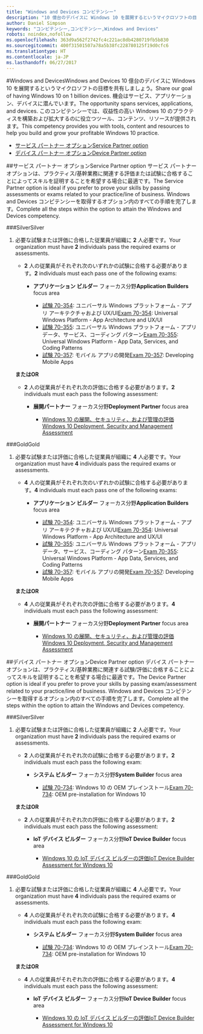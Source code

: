 ```yaml
---
title: "Windows and Devices コンピテンシー"
description: "10 億台のデバイスに Windows 10 を展開するというマイクロソフトの目標を共有しましょう。 機会はサービス、アプリケーション、デバイスに潜んでいます。 このコンピテンシーでは、収益性の高い Windows 10 のプラクティスを構築および拡大するのに役立つツール、コンテンツ、リソースが提供されます。"
author: Daniel Simpson
keywords: "コンピテンシー,コンピテンシー,Windows and Devices"
robots: noindex,nofollow
ms.openlocfilehash: 363d9a562f2742fc4c221ac8db4280719fb5b830
ms.sourcegitcommit: 400f31501507a78a5b38fc228780125f19d0cfc6
ms.translationtype: HT
ms.contentlocale: ja-JP
ms.lasthandoff: 06/27/2017
---
```

#<a name="windows-and-devices"></a><span data-ttu-id="6b2be-106">Windows and Devices</span><span class="sxs-lookup"><span data-stu-id="6b2be-106">Windows and Devices</span></span> 
<span data-ttu-id="6b2be-107">10 億台のデバイスに Windows 10 を展開するというマイクロソフトの目標を共有しましょう。</span><span class="sxs-lookup"><span data-stu-id="6b2be-107">Share our goal of having Windows 10 on 1 billion devices.</span></span> <span data-ttu-id="6b2be-108">機会はサービス、アプリケーション、デバイスに潜んでいます。</span><span class="sxs-lookup"><span data-stu-id="6b2be-108">The opportunity spans services, applications, and devices.</span></span> <span data-ttu-id="6b2be-109">このコンピテンシーでは、収益性の高い Windows 10 のプラクティスを構築および拡大するのに役立つツール、コンテンツ、リソースが提供されます。</span><span class="sxs-lookup"><span data-stu-id="6b2be-109">This competency provides you with tools, content and resources to help you build and grow your profitable Windows 10 practice.</span></span>

- [<span data-ttu-id="6b2be-110">サービス パートナー オプション</span><span class="sxs-lookup"><span data-stu-id="6b2be-110">Service Partner option</span></span>](#service-partner-option)
- [<span data-ttu-id="6b2be-111">デバイス パートナー オプション</span><span class="sxs-lookup"><span data-stu-id="6b2be-111">Device Partner option</span></span>](#device-partner-option)

##<a name="service-partner-option"></a><span data-ttu-id="6b2be-112">サービス パートナー オプション</span><span class="sxs-lookup"><span data-stu-id="6b2be-112">Service Partner option</span></span>
<span data-ttu-id="6b2be-113">サービス パートナー オプションは、プラクティス/基幹業務に関連する評価または試験に合格することによってスキルを証明することを希望する場合に最適です。</span><span class="sxs-lookup"><span data-stu-id="6b2be-113">The Service Partner option is ideal if you prefer to prove your skills by passing assessments or exams related to your practice/line of business.</span></span> <span data-ttu-id="6b2be-114">Windows and Devices コンピテンシーを取得するオプション内のすべての手順を完了します。</span><span class="sxs-lookup"><span data-stu-id="6b2be-114">Complete all the steps within the option to attain the Windows and Devices competency.</span></span>

###<a name="silver"></a><span data-ttu-id="6b2be-115">Silver</span><span class="sxs-lookup"><span data-stu-id="6b2be-115">Silver</span></span>
1. <span data-ttu-id="6b2be-116">必要な試験または評価に合格した従業員が組織に **2** 人必要です。</span><span class="sxs-lookup"><span data-stu-id="6b2be-116">Your organization must have **2** individuals pass the required exams or assessments.</span></span>

    - <span data-ttu-id="6b2be-117">**2** 人の従業員がそれぞれ次のいずれかの試験に合格する必要があります。</span><span class="sxs-lookup"><span data-stu-id="6b2be-117">**2** individuals must each pass one of the following exams:</span></span>

        - <span data-ttu-id="6b2be-118">**アプリケーション ビルダー** フォーカス分野</span><span class="sxs-lookup"><span data-stu-id="6b2be-118">**Application Builders** focus area</span></span>

            - <span data-ttu-id="6b2be-119">[試験 70-354](https://www.microsoft.com/en-us/learning/exam-70-354.aspx): ユニバーサル Windows プラットフォーム - アプリ アーキテクチャおよび UX/UI</span><span class="sxs-lookup"><span data-stu-id="6b2be-119">[Exam 70-354](https://www.microsoft.com/en-us/learning/exam-70-354.aspx): Universal Windows Platform - App Architecture and UX/UI</span></span>
            - <span data-ttu-id="6b2be-120">[試験 70-355](https://www.microsoft.com/en-us/learning/exam-70-355.aspx): ユニバーサル Windows プラットフォーム - アプリ データ、サービス、コーディング パターン</span><span class="sxs-lookup"><span data-stu-id="6b2be-120">[Exam 70-355](https://www.microsoft.com/en-us/learning/exam-70-355.aspx): Universal Windows Platform - App Data, Services, and Coding Patterns</span></span>
            - <span data-ttu-id="6b2be-121">[試験 70-357](https://www.microsoft.com/en-us/learning/exam-70-357.aspx): モバイル アプリの開発</span><span class="sxs-lookup"><span data-stu-id="6b2be-121">[Exam 70-357](https://www.microsoft.com/en-us/learning/exam-70-357.aspx): Developing Mobile Apps</span></span>

    **<span data-ttu-id="6b2be-122">または</span><span class="sxs-lookup"><span data-stu-id="6b2be-122">OR</span></span>**

    - <span data-ttu-id="6b2be-123">**2** 人の従業員がそれぞれ次の評価に合格する必要があります。</span><span class="sxs-lookup"><span data-stu-id="6b2be-123">**2** individuals must each pass the following assessment:</span></span>

        - <span data-ttu-id="6b2be-124">**展開パートナー** フォーカス分野</span><span class="sxs-lookup"><span data-stu-id="6b2be-124">**Deployment Partner** focus area</span></span>

            - [<span data-ttu-id="6b2be-125">Windows 10 の展開、セキュリティ、および管理の評価</span><span class="sxs-lookup"><span data-stu-id="6b2be-125">Windows 10 Deployment, Security and Management Assessment</span></span>](https://partneruniversity.microsoft.com/?whr=uri:MicrosoftAccount&courseId=16022&scoId=eGcisv8BC_3806265419)

###<a name="gold"></a><span data-ttu-id="6b2be-126">Gold</span><span class="sxs-lookup"><span data-stu-id="6b2be-126">Gold</span></span>
1. <span data-ttu-id="6b2be-127">必要な試験または評価に合格した従業員が組織に **4** 人必要です。</span><span class="sxs-lookup"><span data-stu-id="6b2be-127">Your organization must have **4** individuals pass the required exams or assessments.</span></span>
    - <span data-ttu-id="6b2be-128">**4** 人の従業員がそれぞれ次のいずれかの試験に合格する必要があります。</span><span class="sxs-lookup"><span data-stu-id="6b2be-128">**4** individuals must each pass one of the following exams:</span></span>
        - <span data-ttu-id="6b2be-129">**アプリケーション ビルダー** フォーカス分野</span><span class="sxs-lookup"><span data-stu-id="6b2be-129">**Application Builders** focus area</span></span>

            - <span data-ttu-id="6b2be-130">[試験 70-354](https://www.microsoft.com/en-us/learning/exam-70-354.aspx): ユニバーサル Windows プラットフォーム - アプリ アーキテクチャおよび UX/UI</span><span class="sxs-lookup"><span data-stu-id="6b2be-130">[Exam 70-354](https://www.microsoft.com/en-us/learning/exam-70-354.aspx): Universal Windows Platform - App Architecture and UX/UI</span></span>
            - <span data-ttu-id="6b2be-131">[試験 70-355](https://www.microsoft.com/en-us/learning/exam-70-355.aspx): ユニバーサル Windows プラットフォーム - アプリ データ、サービス、コーディング パターン</span><span class="sxs-lookup"><span data-stu-id="6b2be-131">[Exam 70-355](https://www.microsoft.com/en-us/learning/exam-70-355.aspx): Universal Windows Platform - App Data, Services, and Coding Patterns</span></span>
            - <span data-ttu-id="6b2be-132">[試験 70-357](https://www.microsoft.com/en-us/learning/exam-70-357.aspx): モバイル アプリの開発</span><span class="sxs-lookup"><span data-stu-id="6b2be-132">[Exam 70-357](https://www.microsoft.com/en-us/learning/exam-70-357.aspx): Developing Mobile Apps</span></span>

    **<span data-ttu-id="6b2be-133">または</span><span class="sxs-lookup"><span data-stu-id="6b2be-133">OR</span></span>**

    - <span data-ttu-id="6b2be-134">**4** 人の従業員がそれぞれ次の評価に合格する必要があります。</span><span class="sxs-lookup"><span data-stu-id="6b2be-134">**4** individuals must each pass the following assessment:</span></span>

        - <span data-ttu-id="6b2be-135">**展開パートナー** フォーカス分野</span><span class="sxs-lookup"><span data-stu-id="6b2be-135">**Deployment Partner** focus area</span></span>

            - [<span data-ttu-id="6b2be-136">Windows 10 の展開、セキュリティ、および管理の評価</span><span class="sxs-lookup"><span data-stu-id="6b2be-136">Windows 10 Deployment, Security and Management Assessment</span></span>](https://partneruniversity.microsoft.com/?whr=uri:MicrosoftAccount&courseId=16022&scoId=eGcisv8BC_3806265419)

##<a name="device-partner-option"></a><span data-ttu-id="6b2be-137">デバイス パートナー オプション</span><span class="sxs-lookup"><span data-stu-id="6b2be-137">Device Partner option</span></span>
<span data-ttu-id="6b2be-138">デバイス パートナー オプションは、プラクティス/基幹業務に関連する試験/評価に合格することによってスキルを証明することを希望する場合に最適です。</span><span class="sxs-lookup"><span data-stu-id="6b2be-138">The Device Partner option is ideal if you prefer to prove your skills by passing exam/assessment related to your practice/line of business.</span></span> <span data-ttu-id="6b2be-139">Windows and Devices コンピテンシーを取得するオプション内のすべての手順を完了します。</span><span class="sxs-lookup"><span data-stu-id="6b2be-139">Complete all the steps within the option to attain the Windows and Devices competency.</span></span>

###<a name="silver"></a><span data-ttu-id="6b2be-140">Silver</span><span class="sxs-lookup"><span data-stu-id="6b2be-140">Silver</span></span>
1. <span data-ttu-id="6b2be-141">必要な試験または評価に合格した従業員が組織に **2** 人必要です。</span><span class="sxs-lookup"><span data-stu-id="6b2be-141">Your organization must have **2** individuals pass the required exams or assessments.</span></span>

    - <span data-ttu-id="6b2be-142">**2** 人の従業員がそれぞれ次の試験に合格する必要があります。</span><span class="sxs-lookup"><span data-stu-id="6b2be-142">**2** individuals must each pass the following exam:</span></span>

        - <span data-ttu-id="6b2be-143">**システム ビルダー** フォーカス分野</span><span class="sxs-lookup"><span data-stu-id="6b2be-143">**System Builder** focus area</span></span>

            - <span data-ttu-id="6b2be-144">[試験 70-734](https://www.microsoft.com/en-us/learning/exam-70-734.aspx): Windows 10 の OEM プレインストール</span><span class="sxs-lookup"><span data-stu-id="6b2be-144">[Exam 70-734](https://www.microsoft.com/en-us/learning/exam-70-734.aspx): OEM pre-installation for Windows 10</span></span>

    **<span data-ttu-id="6b2be-145">または</span><span class="sxs-lookup"><span data-stu-id="6b2be-145">OR</span></span>**

    - <span data-ttu-id="6b2be-146">**2** 人の従業員がそれぞれ次の評価に合格する必要があります。</span><span class="sxs-lookup"><span data-stu-id="6b2be-146">**2** individuals must each pass the following assessment:</span></span>

        - <span data-ttu-id="6b2be-147">**IoT デバイス ビルダー** フォーカス分野</span><span class="sxs-lookup"><span data-stu-id="6b2be-147">**IoT Device Builder** focus area</span></span>

            - [<span data-ttu-id="6b2be-148">Windows 10 の IoT デバイス ビルダーの評価</span><span class="sxs-lookup"><span data-stu-id="6b2be-148">IoT Device Builder Assessment for Windows 10</span></span>](https://partneruniversity.microsoft.com/?whr=uri:MicrosoftAccount&courseId=15887&scoId=mwJPK2B8B_9004778676)

###<a name="gold"></a><span data-ttu-id="6b2be-149">Gold</span><span class="sxs-lookup"><span data-stu-id="6b2be-149">Gold</span></span>
1. <span data-ttu-id="6b2be-150">必要な試験または評価に合格した従業員が組織に **4** 人必要です。</span><span class="sxs-lookup"><span data-stu-id="6b2be-150">Your organization must have **4** individuals pass the required exams or assessments.</span></span>

    - <span data-ttu-id="6b2be-151">**4** 人の従業員がそれぞれ次の試験に合格する必要があります。</span><span class="sxs-lookup"><span data-stu-id="6b2be-151">**4** individuals must each pass the following exam:</span></span>

        - <span data-ttu-id="6b2be-152">**システム ビルダー** フォーカス分野</span><span class="sxs-lookup"><span data-stu-id="6b2be-152">**System Builder** focus area</span></span>

            - <span data-ttu-id="6b2be-153">[試験 70-734](https://www.microsoft.com/en-us/learning/exam-70-734.aspx): Windows 10 の OEM プレインストール</span><span class="sxs-lookup"><span data-stu-id="6b2be-153">[Exam 70-734](https://www.microsoft.com/en-us/learning/exam-70-734.aspx): OEM pre-installation for Windows 10</span></span>

    **<span data-ttu-id="6b2be-154">または</span><span class="sxs-lookup"><span data-stu-id="6b2be-154">OR</span></span>**

    - <span data-ttu-id="6b2be-155">**4** 人の従業員がそれぞれ次の評価に合格する必要があります。</span><span class="sxs-lookup"><span data-stu-id="6b2be-155">**4** individuals must each pass the following assessment:</span></span>

        - <span data-ttu-id="6b2be-156">**IoT デバイス ビルダー** フォーカス分野</span><span class="sxs-lookup"><span data-stu-id="6b2be-156">**IoT Device Builder** focus area</span></span>
        
            - [<span data-ttu-id="6b2be-157">Windows 10 の IoT デバイス ビルダーの評価</span><span class="sxs-lookup"><span data-stu-id="6b2be-157">IoT Device Builder Assessment for Windows 10</span></span>](https://partneruniversity.microsoft.com/?whr=uri:MicrosoftAccount&courseId=15887&scoId=mwJPK2B8B_9004778676)

            



 


